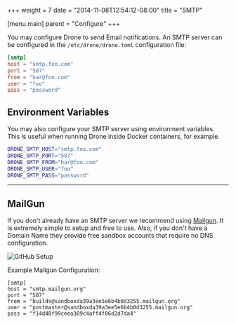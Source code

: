 +++
weight = 7
date = "2014-11-08T12:54:12-08:00"
title = "SMTP"

[menu.main]
parent = "Configure"
+++

You may configure Drone to send Email notifications. An SMTP server can be configured in the `/etc/drone/drone.toml` configuration file:

```toml
[smtp]
host = "smtp.foo.com"
port = "587"
from = "bar@foo.com"
user = "foo"
pass = "password"
```

## Environment Variables

You may also configure your SMTP server using environment variables. This is useful when running Drone inside Docker containers, for example.

```bash
DRONE_SMTP_HOST="smtp.foo.com"
DRONE_SMTP_PORT="587"
DRONE_SMTP_FROM="bar@foo.com"
DRONE_SMTP_USER="foo"
DRONE_SMTP_PASS="password"
```

---

## MailGun

If you don't already have an SMTP server we recommend using [Mailgun](http://www.mailgun.com/). It is extremely simple to setup and free to use. Also, if you don't have a Domain Name they provide free sandbox accounts that require no DNS configuration.

![GitHub Setup](/img/mailgun_setup.png)

Example Mailgun Configuration:

```
[smtp]
host = "smtp.mailgun.org"
port = "587"
from = "builds@sandboxda39a3ee5e6b4b0d3255.mailgun.org"
user = "postmaster@sandboxda39a3ee5e6b4b0d3255.mailgun.org"
pass = "f14d48f99ceea309c4aff4f86d2d7da4"
```